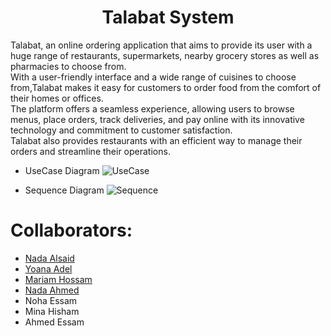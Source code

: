 <h1 align = "center"> Talabat System</h1>
Talabat, an online ordering application that aims to provide its user with a huge range of restaurants, supermarkets, nearby grocery stores as well as pharmacies to choose from.<br>
With a user-friendly interface and a wide range of cuisines to choose from,Talabat makes it easy for customers to order food from the comfort of their homes or offices.<br>
The platform offers a seamless experience, allowing users to browse menus, place orders, track deliveries, and pay online with its innovative technology and 
commitment to customer satisfaction.<br>
Talabat also provides restaurants with an efficient way to manage their orders and streamline their operations. 

- UseCase Diagram 
![UseCase](https://github.com/NadaAlsaid/Talabat_System/assets/92337927/ed2953e6-1d63-4c42-a4bb-06e8b397a808)

- Sequence Diagram 
![Sequence](https://github.com/NadaAlsaid/Talabat_System/assets/92337927/22de809a-306d-44c6-bbd1-0a28f95108f5)
# Collaborators:
- <a href="https://github.com/NadaAlsaid">Nada Alsaid</a><br>
- <a href="https://github.com/anna-adel">Yoana Adel</a><br>
- <a href="https://github.com/maHossam9">Mariam Hossam</a><br>
- <a href="https://github.com/NadaShehata">Nada Ahmed</a><br>
- Noha Essam
- Mina Hisham
- Ahmed Essam
